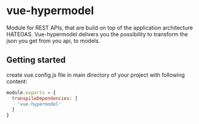 # vue-hypermodel
Module for REST APIs, that are build on top of the application architecture HATEOAS.
Vue-hypermodel delivers you the possibility to transform the json you get from you api, to models.


## Getting started
create vue.config.js file in main directory of your project with following content:

```javascript
module.exports = {
  transpileDependencies: [
    'vue-hypermodel'
  ]
}
```

